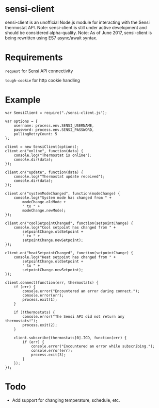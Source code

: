 # sensi-client
sensi-client is an unofficial Node.js module for interacting with the Sensi thermostat API.
Note: sensi-client is still under active development and should be considered alpha-quality.
Note: As of June 2017, sensi-client is being rewritten using ES7 async/await syntax.

# Requirements
`request` for Sensi API connectivity

`tough-cookie` for http cookie handling

# Example
    var SensiClient = require("./sensi-client.js");
    
    var options = {
        username: process.env.SENSI_USERNAME,
        password: process.env.SENSI_PASSWORD,
        pollingRetryCount: 5
    };
    
    client = new SensiClient(options);
    client.on("online", function(data) {
        console.log("Thermostat is online");
        console.dir(data);
    });
    
    client.on("update", function(data) {
        console.log("Thermostat update received");
        console.dir(data);
    });
    
    client.on("systemModeChanged", function(modeChange) {
        console.log("System mode has changed from " +
            modeChange.oldMode +
            " to " +
            modeChange.newMode);
    });
    
    client.on("coolSetpointChanged", function(setpointChange) {
        console.log("Cool setpoint has changed from " +
            setpointChange.oldSetpoint +
            " to " +
            setpointChange.newSetpoint);
    });
    
    client.on("heatSetpointChanged", function(setpointChange) {
        console.log("Heat setpoint has changed from " +
            setpointChange.oldSetpoint +
            " to " +
            setpointChange.newSetpoint);
    });
    
    client.connect(function(err, thermostats) {
        if (err) {
            console.error("Encountered an error during connect.");
            console.error(err);
            process.exit(1);
        }
        
        if (!thermostats) {
            console.error("The Sensi API did not return any thermostats!");
            process.exit(2);
        }
      
        client.subscribe(thermostats[0].ICD, function(err) {
            if (err) {
                console.error("Encountered an error while subscribing.");
                console.error(err);  
                process.exit(3);
            }
        });
    });
    
# Todo
- Add support for changing temperature, schedule, etc.
